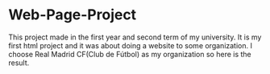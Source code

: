 # Web-Page-Project
This project made in the first year and second term of my university. It is my first html project and it was about doing a website to some organization. I choose Real Madrid CF(Club de Fútbol) as my organization so here is the result.
